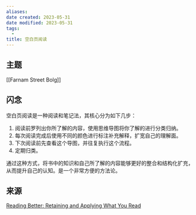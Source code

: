 ```yaml
---
aliases: 
date created: 2023-05-31
date modified: 2023-05-31
tags:
  - 
title: 空白页阅读
---
```


## 主题

[[Farnam Street Bolg]]

## 闪念

空白页阅读是一种阅读和笔记法，其核心分为如下几步：

1. 阅读前罗列出你所了解的内容，使用思维导图将你了解的进行分类归纳。
2. 每次阅读完成后使用不同的颜色进行标注补充解释，扩宽自己的理解面。
3. 下次阅读前先查看这个导图，并往复执行这个流程。
4. 定期归类。

通过这种方式，将书中的知识和自己所了解的内容能够更好的整合和结构化扩充，从而提升自己的认知。是一个非常方便的方法论。

## 来源
[Reading Better: Retaining and Applying What You Read](https://fs.blog/reading/)